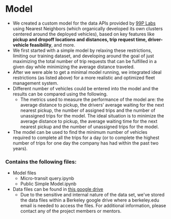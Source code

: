 # Model
* We created a custom model for the data APIs provided by [99P Labs](https://developer.99plabs.io/) using Nearest Neighbors (which organically developed its own clusters centered around the deployed vehicles), based on key features like <b>pickup and dropoff locations and distances, trip request time, driver-vehicle feasibility</b>, and more.
* We first started with a simple model by relaxing these restrictions, limiting our training dataset, and developing around the goal of just maximizing the total number of trip requests that can be fulfilled in a given day while minimizing the average distance traveled.
* After we were able to get a minimal model running, we integrated ideal restrictions (as listed above) for a more realistic and optimized fleet management system.
* Different number of vehicles could be entered into the model and the results can be compared using the following.
  * The metrics used to measure the performance of the model are: the average distance to pickup, the drivers’ average waiting for the next nearest pickup, the number of assigned trips and the number of unassigned trips for the model. The ideal situation is to minimize the average distance to pickup, the average waiting time for the next nearest pickup and the number of unassigned trips for the model.
* The model can be used to find the minimum number of vehicles required to complete all the trips for a day (or to complete the highest number of trips for one day the company has had within the past two years).

### Contains the following files:
* Model files
  * Micro-transit query.ipynb
  * Public Simple Model.ipynb
* Data files can be found in [this google drive](https://drive.google.com/drive/folders/1FyuwVvo6zkYEEtjqwQ5JaoUtzl740-Lm?usp=sharing)
  * Due to the sensitive and internal nature of the data set, we've stored the data files within a Berkeley google drive where a berkeley.edu email is needed to access the files. For additional information, please contact any of the project members or mentors.
